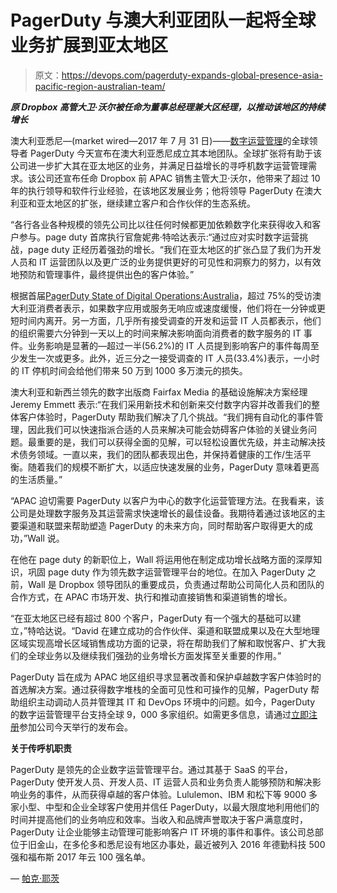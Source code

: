 # PagerDuty 与澳大利亚团队一起将全球业务扩展到亚太地区

> 原文：<https://devops.com/pagerduty-expands-global-presence-asia-pacific-region-australian-team/>

***原 Dropbox 高管大卫·沃尔被任命为董事总经理兼大区经理，以推动该地区的持续增长***

澳大利亚悉尼—(market wired—2017 年 7 月 31 日)——[数字运营管理](http://ctt.marketwire.com/?release=1316830&id=12042808&type=1&url=https%3a%2f%2fwww.pagerduty.com%2f)的全球领导者 PagerDuty 今天宣布在澳大利亚悉尼成立其本地团队。全球扩张将有助于该公司进一步扩大其在亚太地区的业务，并满足日益增长的寻呼机数字运营管理需求。该公司还宣布任命 Dropbox 前 APAC 销售主管大卫·沃尔，他带来了超过 10 年的执行领导和软件行业经验，在该地区发展业务；他将领导 PagerDuty 在澳大利亚和亚太地区的扩张，继续建立客户和合作伙伴的生态系统。

 “各行各业各种规模的领先公司比以往任何时候都更加依赖数字化来获得收入和客户参与。page duty 首席执行官詹妮弗·特哈达表示:“通过应对实时数字运营挑战，page duty 正经历着强劲的增长。“我们在亚太地区的扩张凸显了我们为开发人员和 IT 运营团队以及更广泛的业务提供更好的可见性和洞察力的努力，以有效地预防和管理事件，最终提供出色的客户体验。”

根据首届[PagerDuty State of Digital Operations:Australia](http://ctt.marketwire.com/?release=1316830&id=12042811&type=1&url=https%3a%2f%2fwww.pagerduty.com%2fresources%2freports%2fdigital-operations-aus%2f%3futm_source%3dpr%26utm_medium%3drelease%26utm_campaign%3dreport_digital_ops_aus%26utm_content%3ddigital-ops-report-aus)，超过 75%的受访澳大利亚消费者表示，如果数字应用或服务无响应或速度缓慢，他们将在一分钟或更短时间内离开。另一方面，几乎所有接受调查的开发和运营 IT 人员都表示，他们的组织需要六分钟到一天以上的时间来解决影响面向消费者的数字服务的 IT 事件。业务影响是显著的—超过一半(56.2%)的 IT 人员提到影响客户的事件每周至少发生一次或更多。此外，近三分之一接受调查的 IT 人员(33.4%)表示，一小时的 IT 停机时间会给他们带来 50 万到 1000 多万澳元的损失。

澳大利亚和新西兰领先的数字出版商 Fairfax Media 的基础设施解决方案经理 Jeremy Emmett 表示:“在我们采用新技术和创新来交付数字内容并改善我们的整体客户体验时，PagerDuty 帮助我们解决了几个挑战。“我们拥有自动化的事件管理，因此我们可以快速指派合适的人员来解决可能会妨碍客户体验的关键业务问题。最重要的是，我们可以获得全面的见解，可以轻松设置优先级，并主动解决技术债务领域。一直以来，我们的团队都表现出色，并保持着健康的工作/生活平衡。随着我们的规模不断扩大，以适应快速发展的业务，PagerDuty 意味着更高的生活质量。”

“APAC 迫切需要 PagerDuty 以客户为中心的数字化运营管理方法。在我看来，该公司是处理数字服务及其运营需求快速增长的最佳设备。我期待着通过该地区的主要渠道和联盟来帮助塑造 PagerDuty 的未来方向，同时帮助客户取得更大的成功，”Wall 说。

在他在 page duty 的新职位上，Wall 将运用他在制定成功增长战略方面的深厚知识，巩固 page duty 作为领先数字运营管理平台的地位。在加入 PagerDuty 之前，Wall 是 Dropbox 领导团队的重要成员，负责通过帮助公司简化人员和团队的合作方式，在 APAC 市场开发、执行和推动直接销售和渠道销售的增长。

“在亚太地区已经有超过 800 个客户，PagerDuty 有一个强大的基础可以建立，”特哈达说。“David 在建立成功的合作伙伴、渠道和联盟成果以及在大型地理区域实现高增长区域销售成功方面的记录，将在帮助我们了解和取悦客户、扩大我们的全球业务以及继续我们强劲的业务增长方面发挥至关重要的作用。”

PagerDuty 旨在成为 APAC 地区组织寻求显著改善和保护卓越数字客户体验时的首选解决方案。通过获得数字堆栈的全面可见性和可操作的见解，PagerDuty 帮助组织主动调动人员并管理其 IT 和 DevOps 环境中的问题。如今，PagerDuty 的数字运营管理平台支持全球 9，000 多家组织。如需更多信息，请通过[立即注册](http://ctt.marketwire.com/?release=1316830&id=12042814&type=1&url=https%3a%2f%2fwww.pagerduty.com%2fsummit-series%2f%23sydney)参加公司今天举行的发布会。

**关于传呼机职责**

PagerDuty 是领先的企业数字运营管理平台。通过其基于 SaaS 的平台，PagerDuty 使开发人员、开发人员、IT 运营人员和业务负责人能够预防和解决影响业务的事件，从而获得卓越的客户体验。Lululemon、IBM 和松下等 9000 多家小型、中型和企业全球客户使用并信任 PagerDuty，以最大限度地利用他们的时间并提高他们的业务响应和效率。当收入和品牌声誉取决于客户满意度时，PagerDuty 让企业能够主动管理可能影响客户 IT 环境的事件和事件。该公司总部位于旧金山，在多伦多和悉尼设有地区办事处，最近被列入 2016 年德勤科技 500 强和福布斯 2017 年云 100 强名单。

— [帕克·耶茨](https://devops.com/author/parkerdevops-com/)